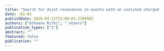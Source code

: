 ```yaml
---
title: "Search for dijet resonances in events with an isolated charged lepton using $sqrts = 13$ TeV proton-proton collision data collected by the ATLAS detector"
date: -01-01
publishDate: 2020-04-11T12:00:03.330958Z
authors: ["Othmane Rifki", " others"]
publication_types: ["2"]
abstract: ""
featured: false
publication: ""
---
```


